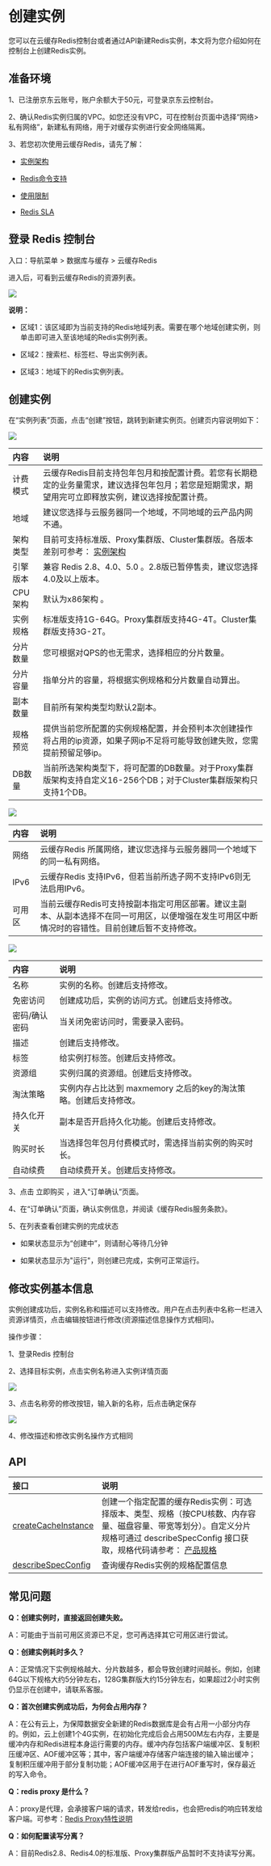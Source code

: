 # 创建实例

您可以在云缓存Redis控制台或者通过API新建Redis实例，本文将为您介绍如何在控制台上创建Redis实例。


##  准备环境

1、已注册京东云账号，账户余额大于50元，可登录京东云控制台。

2、确认Redis实例归属的VPC。如您还没有VPC，可在控制台页面中选择“网络> 私有网络”，新建私有网络，用于对缓存实例进行安全网络隔离。

3、若您初次使用云缓存Redis，请先了解：

-  [实例架构](../Introduction/Features.md)  

-  [Redis命令支持](../Introduction/Command-Supported.md)  

-  [使用限制](../Introduction/Restrictions.md)   

-  [Redis SLA](https://docs.jdcloud.com/cn/product-service-agreement/caching-redis-service-level-agreement-sla)



## 登录 Redis 控制台

入口：导航菜单 > 数据库与缓存 >  云缓存Redis

进入后，可看到云缓存Redis的资源列表。

![](../../../../image/Redis/Create-Instance-1-1.png)

**说明：**

-   区域1：该区域即为当前支持的Redis地域列表。需要在哪个地域创建实例，则单击即可进入至该地域的Redis实例列表。

-   区域2：搜索栏、标签栏、导出实例列表。

-   区域3：地域下的Redis实例列表。


##  创建实例

在“实例列表”页面，点击“创建”按钮，跳转到新建实例页。创建页内容说明如下：

![](../../../../image/Redis/Create-Instance-5.png)

| 内容 | 说明  |  
|:--   |:-- |
| 计费模式    |  云缓存Redis目前支持包年包月和按配置计费。若您有长期稳定的业务量需求，建议选择包年包月；若您是短期需求，期望用完可立即释放实例，建议选择按配置计费。   |
| 地域        |   建议您选择与云服务器同一个地域，不同地域的云产品内网不通。   |
| 架构类型   |  目前可支持标准版、Proxy集群版、Cluster集群版。各版本差别可参考： [实例架构](../Introduction/Features.md)    |
| 引擎版本   |  兼容 Redis 2.8、4.0、5.0 。2.8版已暂停售卖，建议您选择4.0及以上版本。  |
| CPU架构    | 默认为x86架构 。 |
| 实例规格    | 标准版支持1G-64G。Proxy集群版支持4G-4T。Cluster集群版支持3G-2T。 |
| 分片数量    | 您可根据对QPS的也无需求，选择相应的分片数量。 |
| 分片容量    | 指单分片的容量，将根据实例规格和分片数量自动算出。 |
| 副本数量    | 目前所有架构类型均默认2副本。 |
|规格预览     | 提供当前您所配置的实例规格配置，并会预判本次创建操作将占用的ip资源，如果子网ip不足将可能导致创建失败，您需提前预留足够ip。  |
| DB数量    | 当前所选架构类型下，将可配置的DB数量。对于Proxy集群版架构支持自定义16-256个DB；对于Cluster集群版架构只支持1个DB。 |

![](../../../../image/Redis/Create-Instance-6.png)

| 内容 | 说明  |  
|:--   |:-- |
| 网络   |   云缓存Redis 所属网络，建议您选择与云服务器同一个地域下的同一私有网络。 |
| IPv6   |  云缓存Redis 支持IPv6，但若当前所选子网不支持IPv6则无法启用IPv6。 |
| 可用区   |  当前云缓存Redis可支持按副本指定可用区部署。建议主副本、从副本选择不在同一可用区，以便增强在发生可用区中断情况时的容错性。目前创建后暂不支持修改。 |
     
![](../../../../image/Redis/Create-Instance-7.png)

| 内容 | 说明  |  
|:--   |:-- |
| 名称       |   实例的名称。创建后支持修改。 |
| 免密访问   |  创建成功后，实例的访问方式。创建后支持修改。  |
| 密码/确认密码   |  当关闭免密访问时，需要录入密码。 |
| 描述       |   创建后支持修改。 |     
| 标签       |   给实例打标签。创建后支持修改。  |     
| 资源组     |   实例归属的资源组。创建后支持修改。 |     
| 淘汰策略   |   实例内存占比达到 maxmemory 之后的key的淘汰策略。创建后支持修改。  |     
| 持久化开关 |   副本是否开启持久化功能。创建后支持修改。  |     
| 购买时长   |  当选择包年包月付费模式时，需选择当前实例的购买时长。  |     
| 自动续费   |   自动续费开关。创建后支持修改。  |     

3、点击 立即购买 ，进入“订单确认”页面。

4、在“订单确认”页面，确认实例信息，并阅读《缓存Redis服务条款》。

5、在列表查看创建实例的完成状态

-   如果状态显示为“创建中”，则请耐心等待几分钟

-   如果状态显示为"运行"，则创建已完成，实例可正常运行。



##  修改实例基本信息

实例创建成功后，实例名称和描述可以支持修改。用户在点击列表中名称一栏进入资源详情页，点击编辑按钮进行修改(资源描述信息操作方式相同)。

操作步骤：

  1、登录Redis 控制台

  2、选择目标实例，点击实例名称进入实例详情页面

![](../../../../image/Redis/Create-Instance-8.png)

  3、点击名称旁的修改按钮，输入新的名称，后点击确定保存

![](../../../../image/Redis/Create-Instance-9.png)

  4、修改描述和修改实例名操作方式相同

##  API

| 接口 | 说明  |  
|:--   |:-- |
| [createCacheInstance](http://docs.jdcloud.com/cn/jcs-for-redis/api/createcacheinstance?content=API)    |  创建一个指定配置的缓存Redis实例：可选择版本、类型、规格（按CPU核数、内存容量、磁盘容量、带宽等划分）。自定义分片规格可通过 describeSpecConfig  接口获取，规格代码请参考： [产品规格](http://docs.jdcloud.com/cn/jcs-for-redis/specifications)   |
| [describeSpecConfig](http://docs.jdcloud.com/cn/jcs-for-redis/api/describespecconfig?content=API)  | 查询缓存Redis实例的规格配置信息 |







##  常见问题

**Q：创建实例时，直接返回创建失败。**

A：可能由于当前可用区资源已不足，您可再选择其它可用区进行尝试。

**Q：创建实例耗时多久？**

A：正常情况下实例规格越大、分片数越多，都会导致创建时间越长。例如，创建64G以下规格大约5分钟左右，128G集群版大约15分钟左右，如果超过2小时实例仍显示在创建中，请联系客服。

**Q：首次创建实例成功后，为何会占用内存？**

A：在公有云上，为保障数据安全新建的Redis数据库是会有占用一小部分内存的。例如，云上创建1个4G实例，在初始化完成后会占用500M左右内存，主要是缓冲内存和Redis进程本身运行需要的内存。缓冲内存包括客户端缓冲区、复制积压缓冲区、AOF缓冲区等；其中，客户端缓冲存储客户端连接的输入输出缓冲；复制积压缓冲用于部分复制功能；AOF缓冲区用于在进行AOF重写时，保存最近的写入命令。

**Q：redis proxy 是什么？**

A：proxy是代理，会承接客户端的请求，转发给redis，也会把redis的响应转发给客户端。可参考：[Redis Proxy特性说明](Proxy-Info.md)

**Q：如何配置读写分离？**

A：目前Redis2.8、Redis4.0的标准版、Proxy集群版产品暂时不支持读写分离。

